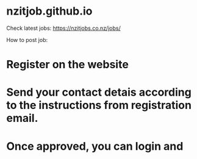 # nzitjob.github.io

Check latest jobs:
https://nzitjobs.co.nz/jobs/

How to post job:
# Register on the website
# Send your contact detais according to the instructions from registration email.
# Once approved, you can login and 

